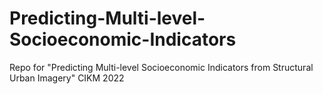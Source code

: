 # Predicting-Multi-level-Socioeconomic-Indicators
Repo for "Predicting Multi-level Socioeconomic Indicators from Structural Urban Imagery" CIKM 2022
